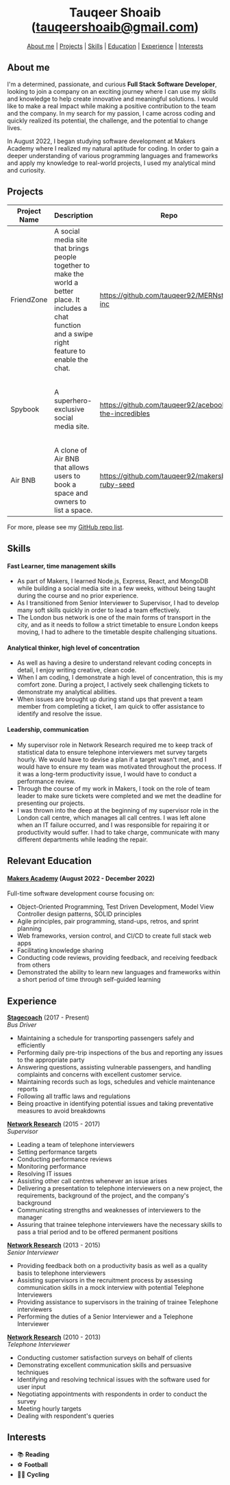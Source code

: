<div align="center">

# Tauqeer Shoaib (tauqeershoaib@gmail.com)


[About me](#about_me) | [Projects](#projects) | [Skills](#skills) | [Education](#education) | [Experience](#experience) | [Interests](#interests)

</div>

## <a name="about_me">About me</a>

I'm a determined, passionate, and curious **Full Stack Software Developer**, looking to join a company on an exciting journey where I can use my skills and knowledge to help create innovative and meaningful solutions. I would like to make a real impact while making a positive contribution to the team and the company.
In my search for my passion, I came across coding and quickly realized its potential, the challenge, and the potential to change lives.

In August 2022, I began studying software development at Makers Academy where I realized my natural aptitude for coding. In order to gain a deeper understanding of various programming languages and frameworks and apply my knowledge to real-world projects, I used my analytical mind and curiosity.



## <a name="projects">Projects</a>

| Project Name   | Description | Repo | Technologies |
|---        |---          |---   |---           |
| FriendZone| A social media site that brings people together to make the world a better place. It includes a chat function and a swipe right feature to enable the chat. | https://github.com/tauqeer92/MERNsters-inc| Javascript, Mongodb, Mongoose, Express, React, Node.js, Firebase, Jest, Cypress, Vite, Vitest, BCrypt, Tailwind CSS, useGestures, Nodemon |
| Spybook | A superhero-exclusive social media site. |https://github.com/tauqeer92/acebook-the-incredibles| Javascript, Mongodb, Mongoose, Express, React, Node.js, Firebase, Jest, Cypress | 
| Air BNB | A clone of Air BNB that allows users to book a space and owners to list a space. | https://github.com/tauqeer92/makersbnb-ruby-seed | Ruby, Postgresql, HTML, CSS, SQL |

For more, please see my [GitHub repo list](https://github.com/tauqeer92?tab=repositories).

## <a name="skills">Skills</a>

#### Fast Learner, time management skills ####
- As part of Makers, I learned Node.js, Express, React, and MongoDB while building a social media site in a few weeks, without being taught during the course and no prior experience. 
- As I transitioned from Senior Interviewer to Supervisor, I had to develop many soft skills quickly in order to lead a team effectively.
- The London bus network is one of the main forms of transport in the city, and as it needs to follow a strict timetable to ensure London keeps moving, I had to adhere to the timetable despite challenging situations.

#### Analytical thinker, high level of concentration ####
- As well as having a desire to understand relevant coding concepts in detail, I enjoy writing creative, clean code.
- When I am coding, I demonstrate a high level of concentration, this is my comfort zone. During a project, I actively seek challenging tickets to demonstrate my analytical abilities. 
- When issues are brought up during stand ups that prevent a team member from completing a ticket, I am quick to offer assistance to identify and resolve the issue.

#### Leadership, communication ####
- My supervisor role in Network Research required me to keep track of statistical data to ensure telephone interviewers met survey targets hourly. We would have to devise a plan if a target wasn't met, and I would have to ensure my team was motivated throughout the process. If it was a long-term productivity issue, I would have to conduct a performance review. 
- Through the course of my work in Makers, I took on the role of team leader to make sure tickets were completed and we met the deadline for presenting our projects.
- I was thrown into the deep at the beginning of my supervisor role in the London call centre, which manages all call centres. I was left alone when an IT failure occurred, and I was responsible for repairing it or productivity would suffer. I had to take charge, communicate with many different departments while leading the repair.

## <a name="education"> Relevant Education</a>

#### [Makers Academy](https://makers.tech/) (August 2022 - December 2022)

Full-time software development course focusing on:	
- Object-Oriented Programming, Test Driven Development, Model View Controller design patterns, SOLID principles
- Agile principles, pair programming, stand-ups, retros, and sprint planning
- Web frameworks, version control, and CI/CD to create full stack web apps
- Facilitating knowledge sharing
- Conducting code reviews, providing feedback, and receiving feedback from others
- Demonstrated the ability to learn new languages and frameworks within a short period of time through self-guided learning

## <a name="experience">Experience</a>

**[Stagecoach](https://www.stagecoachbus.com)** (2017 - Present)    
*Bus Driver*
- Maintaining a schedule for transporting passengers safely and efficiently
- Performing daily pre-trip inspections of the bus and reporting any issues to the appropriate party
- Answering questions, assisting vulnerable passengers, and handling complaints and concerns with excellent customer service.
- Maintaining records such as logs, schedules and vehicle maintenance reports
- Following all traffic laws and regulations
- Being proactive in identifying potential issues and taking preventative measures to avoid breakdowns


**[Network Research](https://www.thisismotif.com)** (2015 - 2017)    
*Supervisor*  
- Leading a team of telephone interviewers
- Setting performance targets
- Conducting performance reviews
- Monitoring performance
- Resolving IT issues
- Assisting other call centres whenever an issue arises
- Delivering a presentation to telephone interviewers on a new project, the requirements, background of the project, and the company's background 
- Communicating strengths and weaknesses of interviewers to the manager
- Assuring that trainee telephone interviewers have the necessary skills to pass a trial period and to be offered permanent positions


**[Network Research](https://www.thisismotif.com)** (2013 - 2015)    
*Senior Interviewer*  
- Providing feedback both on a productivity basis as well as a quality basis to telephone interviewers
- Assisting supervisors in the recruitment process by assessing communication skills in a mock interview with potential Telephone Interviewers 
- Providing assistance to supervisors in the training of trainee Telephone interviewers
- Performing the duties of a Senior Interviewer and a Telephone Interviewer


**[Network Research](https://www.thisismotif.com)** (2010 - 2013)    
*Telephone Interviewer*  
- Conducting customer satisfaction surveys on behalf of clients
- Demonstrating excellent communication skills and persuasive techniques
- Identifying and resolving technical issues with the software used for user input
- Negotiating appointments with respondents in order to conduct the survey
- Meeting hourly targets
- Dealing with respondent's queries


## <a name="interests">Interests</a>
- 📚 **Reading** 
- ⚽️ **Football**
- 🚴‍♂️ **Cycling**
